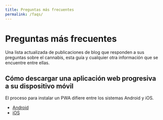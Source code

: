 ```yaml
---
title: Preguntas más frecuentes
permalink: /faqs/
---
```


# Preguntas más frecuentes
Una lista actualizada de publicaciones de blog que responden a sus preguntas sobre el cannabis, esta guía y cualquier otra información que se encuentre entre ellas. 


## Cómo descargar una aplicación web progresiva a su dispositivo móvil
El proceso para instalar un PWA difiere entre los sistemas Android y iOS.

- [Android <i class="fab fa-android"></i>](https://www.techrepublic.com/article/how-to-use-progressive-web-apps-on-android/) 
- [iOS <i class="fab fa-apple"></i>](/es/blog/2018/11/25/download-pwa-mobile/)

